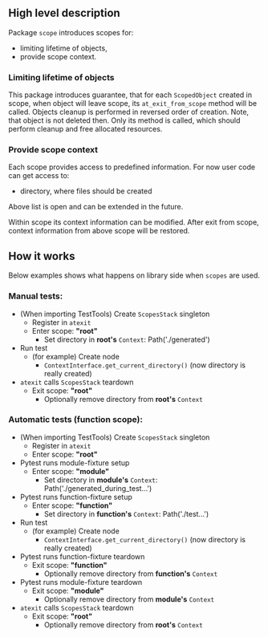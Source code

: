 ## High level description

Package `scope` introduces scopes for:
- limiting lifetime of objects,
- provide scope context.

### Limiting lifetime of objects

This package introduces guarantee, that for each `ScopedObject` created in scope, when object will leave scope, its `at_exit_from_scope` method will be called. Objects cleanup is performed in reversed order of creation. Note, that object is not deleted then. Only its method is called, which should perform cleanup and free allocated resources.

### Provide scope context

Each scope provides access to predefined information. For now user code can get access to:
- directory, where files should be created

Above list is open and can be extended in the future.

Within scope its context information can be modified. After exit from scope, context information from above scope will be restored.

## How it works

Below examples shows what happens on library side when `scopes` are used.

### Manual tests:

* (When importing TestTools) Create `ScopesStack` singleton
  * Register in `atexit`
  * Enter scope: **"root"**
    * Set directory in **root's** `Context`: Path('./generated')
* Run test
  * (for example) Create node
    * `ContextInterface.get_current_directory()` (now directory is really created)
* `atexit` calls `ScopesStack` teardown
  * Exit scope: **"root"**
    * Optionally remove directory from **root's** `Context`

### Automatic tests (function scope):

* (When importing TestTools) Create `ScopesStack` singleton
  * Register in `atexit`
  * Enter scope: **"root"**
* Pytest runs module-fixture setup
  * Enter scope: **"module"**
    * Set directory in **module's** `Context`: Path('./generated_during_test...')
* Pytest runs function-fixture setup
  * Enter scope: **"function"**
    * Set directory in **function's** `Context`: Path('./test...')
* Run test
  * (for example) Create node
    * `ContextInterface.get_current_directory()` (now directory is really created)
* Pytest runs function-fixture teardown
  * Exit scope: **"function"**
    * Optionally remove directory from **function's** `Context`
* Pytest runs module-fixture teardown
  * Exit scope: **"module"**
    * Optionally remove directory from **module's** `Context`
* `atexit` calls `ScopesStack` teardown
  * Exit scope: **"root"**
    * Optionally remove directory from **root's** `Context`
